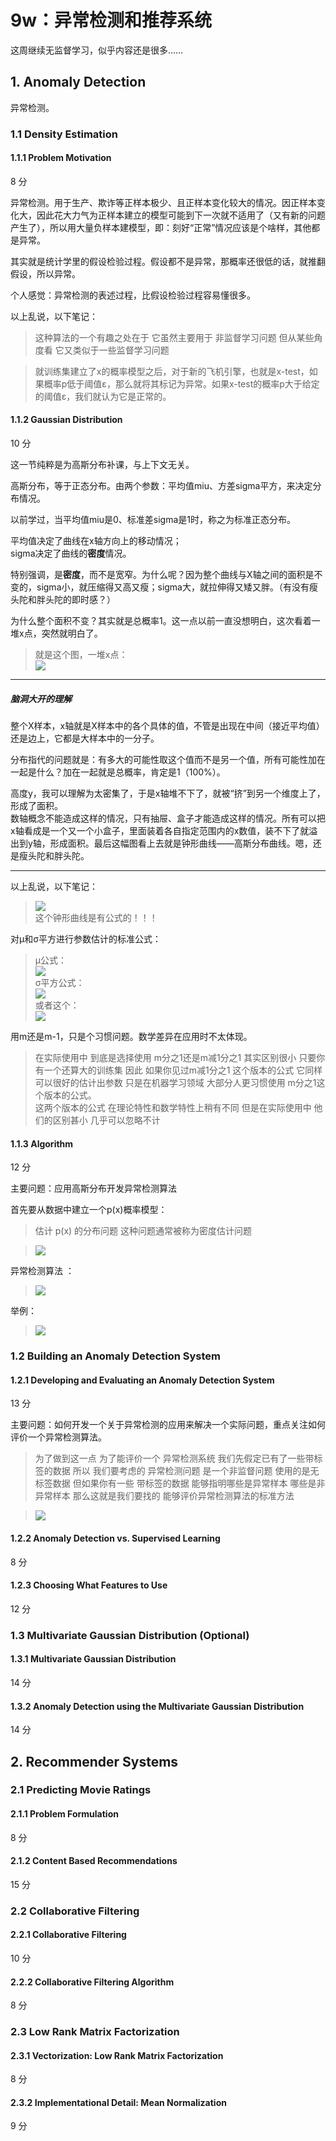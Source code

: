 # 9w：异常检测和推荐系统  

这周继续无监督学习，似乎内容还是很多……

## 1. Anomaly Detection  

异常检测。

### 1.1 Density Estimation

#### 1.1.1 Problem Motivation  
8 分

异常检测。用于生产、欺诈等正样本极少、且正样本变化较大的情况。因正样本变化大，因此花大力气为正样本建立的模型可能到下一次就不适用了（又有新的问题产生了），所以用大量负样本建模型，即：刻好“正常”情况应该是个啥样，其他都是异常。  

其实就是统计学里的假设检验过程。假设都不是异常，那概率还很低的话，就推翻假设，所以异常。  

个人感觉：异常检测的表述过程，比假设检验过程容易懂很多。  

以上乱说，以下笔记：  

> 这种算法的一个有趣之处在于 它虽然主要用于 非监督学习问题 但从某些角度看 它又类似于一些监督学习问题   

> 就训练集建立了x的概率模型之后，对于新的飞机引擎，也就是x-test，如果概率p低于阈值ε，那么就将其标记为异常。如果x-test的概率p大于给定的阈值ε，我们就认为它是正常的。 

#### 1.1.2 Gaussian Distribution  
10 分

这一节纯粹是为高斯分布补课，与上下文无关。  

高斯分布，等于正态分布。由两个参数：平均值miu、方差sigma平方，来决定分布情况。  

以前学过，当平均值miu是0、标准差sigma是1时，称之为标准正态分布。  

平均值决定了曲线在x轴方向上的移动情况；  
sigma决定了曲线的**密度**情况。  

特别强调，是**密度**，而不是宽窄。为什么呢？因为整个曲线与X轴之间的面积是不变的，sigma小，就压缩得又高又瘦；sigma大，就拉伸得又矮又胖。（有没有瘦头陀和胖头陀的即时感？）  

为什么整个面积不变？其实就是总概率1。这一点以前一直没想明白，这次看着一堆x点，突然就明白了。  

> 就是这个图，一堆x点：  
> ![](http://7xotr7.com1.z0.glb.clouddn.com/16-5-12/84621680.jpg)

---  
##### 脑洞大开的理解  
整个X样本，x轴就是X样本中的各个具体的值，不管是出现在中间（接近平均值）还是边上，它都是大样本中的一分子。  

分布指代的问题就是：有多大的可能性取这个值而不是另一个值，所有可能性加在一起是什么？加在一起就是总概率，肯定是1（100%）。  

高度y，我可以理解为太密集了，于是x轴堆不下了，就被“挤”到另一个维度上了，形成了面积。  
数轴概念不能造成这样的情况，只有抽屉、盒子才能造成这样的情况。所有可以把x轴看成是一个又一个小盒子，里面装着各自指定范围内的x数值，装不下了就溢出到y轴，形成面积。最后这幅图看上去就是钟形曲线——高斯分布曲线。嗯，还是瘦头陀和胖头陀。   

---

以上乱说，以下笔记： 

> ![](http://7xotr7.com1.z0.glb.clouddn.com/16-5-12/54944849.jpg)  
> 这个钟形曲线是有公式的！！！

对μ和σ平方进行参数估计的标准公式：  

> μ公式：  
> ![](http://7xotr7.com1.z0.glb.clouddn.com/16-5-12/7951008.jpg)   
> σ平方公式：  
> ![](http://7xotr7.com1.z0.glb.clouddn.com/16-5-12/52665481.jpg)   
> 或者这个：  
> ![](http://7xotr7.com1.z0.glb.clouddn.com/16-5-12/84846007.jpg)  

用m还是m-1，只是个习惯问题。数学差异在应用时不太体现。  

> 在实际使用中 到底是选择使用 m分之1还是m减1分之1 其实区别很小 只要你有一个还算大的训练集 因此 如果你见过m减1分之1 这个版本的公式 它同样可以很好的估计出参数 只是在机器学习领域 大部分人更习惯使用 m分之1这个版本的公式。  
> 这两个版本的公式 在理论特性和数学特性上稍有不同 但是在实际使用中  他们的区别甚小 几乎可以忽略不计 

#### 1.1.3 Algorithm  
12 分

主要问题：应用高斯分布开发异常检测算法   

首先要从数据中建立一个p(x)概率模型：  

> 估计 p(x) 的分布问题 这种问题通常被称为密度估计问题

> ![](http://7xotr7.com1.z0.glb.clouddn.com/16-5-12/37693907.jpg)  

异常检测算法 ：

>![](http://7xotr7.com1.z0.glb.clouddn.com/16-5-12/17026354.jpg)  

举例：  
> ![](http://7xotr7.com1.z0.glb.clouddn.com/16-5-12/21364435.jpg)

### 1.2 Building an Anomaly Detection System

#### 1.2.1 Developing and Evaluating an Anomaly Detection System  
13 分

主要问题：如何开发一个关于异常检测的应用来解决一个实际问题，重点关注如何评价一个异常检测算法。  

> 为了做到这一点 为了能评价一个 异常检测系统 我们先假定已有了一些带标签的数据 所以 我们要考虑的 异常检测问题 是一个非监督问题 使用的是无标签数据 但如果你有一些 带标签的数据 能够指明哪些是异常样本 哪些是非异常样本 那么这就是我们要找的 能够评价异常检测算法的标准方法

> ![](http://7xotr7.com1.z0.glb.clouddn.com/16-5-12/55115110.jpg)

#### 1.2.2 Anomaly Detection vs. Supervised Learning  
8 分


#### 1.2.3 Choosing What Features to Use  
12 分

### 1.3 Multivariate Gaussian Distribution (Optional)

#### 1.3.1 Multivariate Gaussian Distribution  
14 分


#### 1.3.2 Anomaly Detection using the Multivariate Gaussian Distribution  
14 分 
 

## 2. Recommender Systems

### 2.1 Predicting Movie Ratings

#### 2.1.1 Problem Formulation  
8 分


#### 2.1.2 Content Based Recommendations  
15 分


### 2.2 Collaborative Filtering

#### 2.2.1 Collaborative Filtering  
10 分


#### 2.2.2 Collaborative Filtering Algorithm  
8 分


### 2.3 Low Rank Matrix Factorization

#### 2.3.1 Vectorization: Low Rank Matrix Factorization  
8 分


#### 2.3.2 Implementational Detail: Mean Normalization  
9 分

